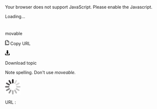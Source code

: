 Your browser does not support JavaScript. Please enable the Javascript.

Loading...

# 

movable

![Copy URL](media/movable/Copy.png)
Copy URL

![Download](media/movable/Download.png)

Download topic

Note spelling. Don't use *moveable.*

![In progress](media/movable/activity-large.gif)

URL :
